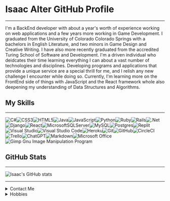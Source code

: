 # Isaac Alter GitHub Profile

***

I'm a BackEnd developer with about a year's worth of experience working on web applications and a few years more working in Game Development. I graduated from the University of Colorado Colorado Springs with a bachelors in English Literature, and two minors in Game Design and Creative Writing. I have also more recently graduated from the accredited Turing School of Software and Development. I'm a driven individual who deidcates their time learning everything I can about a vast number of technologies and disciplines. Developing programs and applications that provide a unique service are a special thrill for me, and I relish any new challenge I encounter while doing so. Currently, I'm learning more on the FrontEnd side of things with JavaScript and the React framework whole also deepening my understanding of Data Structures and Algorithms.

## My Skills
***
![C#](https://img.shields.io/badge/c%23-%23239120.svg?style=for-the-badge&logo=c-sharp&logoColor=white)![CSS3](https://img.shields.io/badge/css3-%231572B6.svg?style=for-the-badge&logo=css3&logoColor=white)![HTML5](https://img.shields.io/badge/html5-%23E34F26.svg?style=for-the-badge&logo=html5&logoColor=white)![Java](https://img.shields.io/badge/java-%23ED8B00.svg?style=for-the-badge&logo=openjdk&logoColor=white)![JavaScript](https://img.shields.io/badge/javascript-%23323330.svg?style=for-the-badge&logo=javascript&logoColor=%23F7DF1E)![Python](https://img.shields.io/badge/python-3670A0?style=for-the-badge&logo=python&logoColor=ffdd54)![Ruby](https://img.shields.io/badge/ruby-%23CC342D.svg?style=for-the-badge&logo=ruby&logoColor=white)![Rails](https://img.shields.io/badge/rails-%23CC0000.svg?style=for-the-badge&logo=ruby-on-rails&logoColor=white)![.Net](https://img.shields.io/badge/.NET-5C2D91?style=for-the-badge&logo=.net&logoColor=white)![Django](https://img.shields.io/badge/django-%23092E20.svg?style=for-the-badge&logo=django&logoColor=white)![React](https://img.shields.io/badge/react-%2320232a.svg?style=for-the-badge&logo=react&logoColor=%2361DAFB)![MicrosoftSQLServer](https://img.shields.io/badge/Microsoft%20SQL%20Server-CC2927?style=for-the-badge&logo=microsoft%20sql%20server&logoColor=white)![MySQL](https://img.shields.io/badge/mysql-%2300f.svg?style=for-the-badge&logo=mysql&logoColor=white)![Postgres](https://img.shields.io/badge/postgres-%23316192.svg?style=for-the-badge&logo=postgresql&logoColor=white)![Replit](https://img.shields.io/badge/Replit-DD1200?style=for-the-badge&logo=Replit&logoColor=white)![Visual Studio](https://img.shields.io/badge/Visual%20Studio-5C2D91.svg?style=for-the-badge&logo=visual-studio&logoColor=white)![Visual Studio Code](https://img.shields.io/badge/Visual%20Studio%20Code-0078d7.svg?style=for-the-badge&logo=visual-studio-code&logoColor=white)![Heroku](https://img.shields.io/badge/heroku-%23430098.svg?style=for-the-badge&logo=heroku&logoColor=white)![Git](https://img.shields.io/badge/git-%23F05033.svg?style=for-the-badge&logo=git&logoColor=white)![GitHub](https://img.shields.io/badge/github-%23121011.svg?style=for-the-badge&logo=github&logoColor=white)![CircleCI](https://img.shields.io/badge/circle%20ci-%23161616.svg?style=for-the-badge&logo=circleci&logoColor=white)![Trello](https://img.shields.io/badge/Trello-%23026AA7.svg?style=for-the-badge&logo=Trello&logoColor=white)![ChatGPT](https://img.shields.io/badge/chatGPT-74aa9c?style=for-the-badge&logo=openai&logoColor=white)![Markdown](https://img.shields.io/badge/markdown-%23000000.svg?style=for-the-badge&logo=markdown&logoColor=white)![Microsoft Office](https://img.shields.io/badge/Microsoft_Office-D83B01?style=for-the-badge&logo=microsoft-office&logoColor=white)![Gimp Gnu Image Manipulation Program](https://img.shields.io/badge/Gimp-657D8B?style=for-the-badge&logo=gimp&logoColor=FFFFFF)

## GitHub Stats
***
![Isaac's GitHub stats](https://github-readme-stats.vercel.app/api?username=Isaac3924&show_icons=true&theme=dark) 

***
<details>
<summary>Contact Me</summary>
<br>
I can be reached via email at isaacalter3924@gmail.com
  <br>
  <br>
  
Feel free to mesage me on [LinkedIn](https://www.linkedin.com/in/isaacalter/)
</details>

<details>
<summary>Hobbies</summary>
  <br>
 Videogames
  <br>
  <br>
 Manga
 <br>
  <br>
 Tabletop
 <br>
  <br>
 Magic the Gathering
 <br>
  <br>
 Animation and Anime
</details>


<!--
I'll use this later: ![Top Langs](https://github-readme-stats.vercel.app/api/top-langs/?username=Isaac3924&show_icons=true&theme=dark)

It's my top used languages.
**Isaac3924/Isaac3924** is a ✨ _special_ ✨ repository because its `README.md` (this file) appears on your GitHub profile.

Here are some ideas to get you started:

- 🔭 I’m currently working on ...
- 🌱 I’m currently learning ...
- 👯 I’m looking to collaborate on ...
- 🤔 I’m looking for help with ...
- 💬 Ask me about ...
- 📫 How to reach me: ...
- 😄 Pronouns: ...
- ⚡ Fun fact: ...
-->
